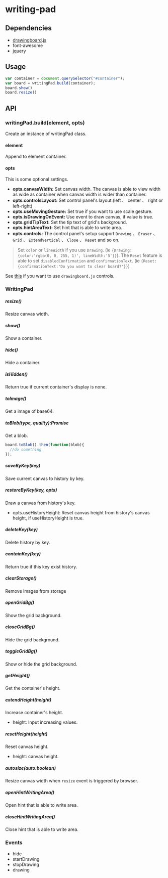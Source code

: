 writing-pad
==============================

## Dependencies

* [drawingboard.js](https://github.com/eHanlin/drawingboard.js.git#v0.4.10)
* font-awesome
* jquery


## Usage

```js
var container = document.querySelector("#container");
var board = writingPad.build(container);
board.show()
board.resize()
```

## API
 
### writingPad.build(element, opts)

Create an instance of writingPad class.

#### element

Append to element container.

#### opts

This is some optional settings.

* **opts.canvasWidth:** Set canvas width. The canvas is able to view width as wide as container when canvas width is wider than container.
* **opts.controlsLayout:** Set control panel's layout.(left 、 center 、 right or left-right)
* **opts.useMovingGesture:** Set true if you want to use scale gesture.
* **opts.isDrawingOnEvent:** Use event to draw canvas, if value is true.
* **opts.gridTipText:** Set the tip text of grid's background.
* **opts.hintAreaText:** Set hint that is able to write area.
* **opts.controls:**  The control panel's setup support `Drawing` 、 `Eraser` 、 `Grid` 、 `ExtendVertical` 、 `Close` 、 `Reset` and so on.
> Set `color` or `lineWidth` if you use `Drawing`. (ie `{Drawing:{color:'rgba(0, 0, 255, 1)', lineWidth:'5'}}`).
> The `Reset` feature is able to set `disabledConfirmation` and `confirmationText`. (ie `{Reset:{confirmationText:'Do you want to clear board?'}}`)

See [this](https://github.com/eHanlin/drawingboard.js#included-controls) if you want to use `drawingboard.js` controls.

### WritingPad


##### resize()

Resize canvas width.

##### show()

Show a container.

##### hide()

Hide a container.

##### isHidden()

Return true if current container's display is none.

##### toImage()

Get a image of base64.

##### toBlob(type, quality):Promise

Get a blob.

```js
board.toBlob().then(function(blob){
  //do something
});
```

##### saveByKey(key)

Save current canvas to history by key.

##### restoreByKey(key, opts)

Draw a canvas from history's key.

* opts.useHistoryHeight: Reset canvas height from history's canvas height, if useHistoryHeight is true.

##### deleteKey(key)

Delete history by key.

##### containKey(key)

Return true if this key exist history.

##### clearStorage()

Remove images from storage

##### openGridBg()

Show the grid background.

##### closeGridBg()

Hide the grid background.

##### toggleGridBg()

Show or hide the grid background.

##### getHeight()

Get the container's height.

##### extendHeight(height)

Increase container's height.

* height: Input increasing values.

##### resetHeight(height)

Reset canvas height.

* height: canvas height.

##### autosize(auto:boolean)

Resize canvas width when `resize` event is triggered by browser.

##### openHintWritingArea()

Open hint that is able to write area.

##### closeHintWritingArea()

Close hint that is able to write area.


### Events

* hide
* startDrawing
* stopDrawing
* drawing


